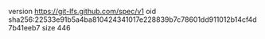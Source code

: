 version https://git-lfs.github.com/spec/v1
oid sha256:22533e91b5a4ba810424341017e228839b7c78601dd911012b14cf4d7b41eeb7
size 446

